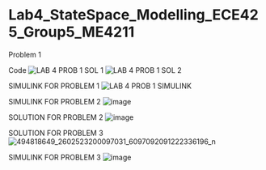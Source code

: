  # Lab4_StateSpace_Modelling_ECE425_Group5_ME4211
 
 Problem 1

Code
![LAB 4 PROB 1 SOL 1](https://github.com/user-attachments/assets/f00b687a-1f69-4684-9693-c18531156ed0)
![LAB 4 PROB 1 SOL 2](https://github.com/user-attachments/assets/73eecd9c-548a-4d06-8e34-f025eb6b9ccc)

SIMULINK FOR PROBLEM 1
![LAB 4 PROB 1 SIMULINK](https://github.com/user-attachments/assets/861b897f-3668-42cd-bf76-a4d84f5d9445)

SIMULINK FOR PROBLEM 2
![image](https://github.com/user-attachments/assets/15a06507-70b3-4221-ba80-1f6feb9b95bb)

SOLUTION FOR PROBLEM 2
![image](https://github.com/user-attachments/assets/7e44acc2-89a4-43b5-8f6d-14d6a31d448f)


SOLUTION FOR PROBLEM 3
![494818649_2602523200097031_6097092091222336196_n](https://github.com/user-attachments/assets/67748570-a5c1-4721-b774-2f088f096029)

SIMULINK FOR PROBLEM 3
![image](https://github.com/user-attachments/assets/309aa3a0-b1c4-42b7-a065-fe6939e733f4)

